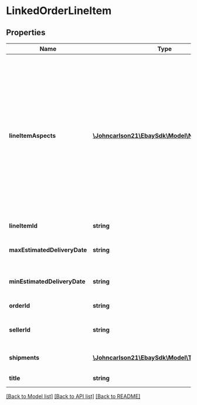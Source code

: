 # LinkedOrderLineItem

## Properties
Name | Type | Description | Notes
------------ | ------------- | ------------- | -------------
**lineItemAspects** | [**\Johncarlson21\EbaySdk\Model\NameValuePair[]**](NameValuePair.md) | This array contains the complete set of items aspects for the linked line item. For example:&lt;br&gt;&lt;pre&gt;\&quot;lineItemAspects\&quot;: [&lt;br&gt;    {&lt;br&gt;        \&quot;name\&quot;: \&quot;Tire Type\&quot;,&lt;br&gt;        \&quot;value\&quot;: \&quot;All Season\&quot;&lt;br&gt;    },&lt;br&gt;&lt;br&gt;    ...&lt;br&gt; &lt;br&gt;    {&lt;br&gt;        \&quot;name\&quot;: \&quot;Car Type\&quot;,&lt;br&gt;        \&quot;value\&quot;: \&quot;Performance\&quot;&lt;br&gt;    }&lt;br&gt;]&lt;/pre&gt;&lt;span class&#x3D;\&quot;tablenote\&quot;&gt;&lt;strong&gt;Note:&lt;/strong&gt; All item specifics for the listing are returned. The name/value pairs returned are in the language of the linked line item&#x27;s listing site, which may vary from the seller&#x27;s language.&lt;/span&gt; | [optional] 
**lineItemId** | **string** | The unique identifier of the linked order line item. | [optional] 
**maxEstimatedDeliveryDate** | **string** | The end of the date range in which the linked line item is expected to be delivered to the shipping address. | [optional] 
**minEstimatedDeliveryDate** | **string** | The beginning of the date range in which the linked line item is expected to be delivered to the shipping address. | [optional] 
**orderId** | **string** | The unique identifier of the order to which the linked line item belongs. | [optional] 
**sellerId** | **string** | The eBay user ID of the seller who sold the linked line item. For example, the user ID of the tire seller. | [optional] 
**shipments** | [**\Johncarlson21\EbaySdk\Model\TrackingInfo[]**](TrackingInfo.md) | An array containing any shipment tracking information available for the linked line item. | [optional] 
**title** | **string** | The listing title of the linked line item. | [optional] 

[[Back to Model list]](../../README.md#documentation-for-models) [[Back to API list]](../../README.md#documentation-for-api-endpoints) [[Back to README]](../../README.md)

